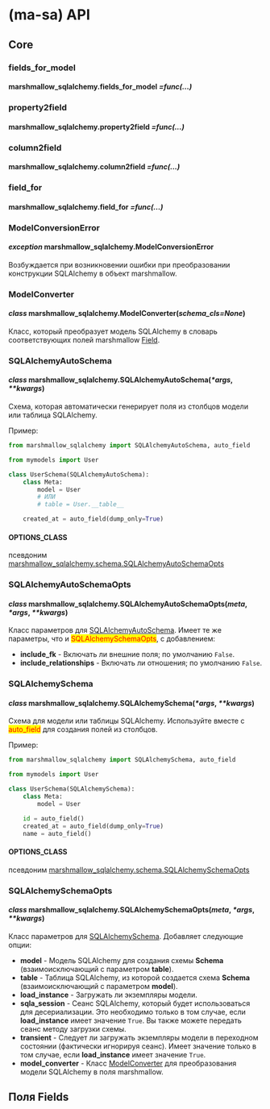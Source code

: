 # (ma-sa) API

## Core

### fields\_for\_model

#### marshmallow\_sqlalchemy.fields\_for\_model _=func(...)_

### property2field

#### marshmallow\_sqlalchemy.property2field _=func(...)_

### column2field

#### marshmallow\_sqlalchemy.column2field _=func(...)_

### field\_for

#### marshmallow\_sqlalchemy.field\_for _=func(...)_

### ModelConversionError

#### _exception_ marshmallow\_sqlalchemy.ModelConversionError

Возбуждается при возникновении ошибки при преобразовании конструкции SQLAlchemy в объект marshmallow.

### ModelConverter

#### _class_ marshmallow\_sqlalchemy.ModelConverter(_schema\_cls=None_)

Класс, который преобразует модель SQLAlchemy в словарь соответствующих полей marshmallow [Field](../marshmallow/api-marshmallow/polya-fields-a-f.md#field).

### SQLAlchemyAutoSchema

#### _class_ marshmallow\_sqlalchemy.SQLAlchemyAutoSchema(_\*args_, _\*\*kwargs_)

Схема, которая автоматически генерирует поля из столбцов модели или таблица SQLAlchemy.

Пример:

```python
from marshmallow_sqlalchemy import SQLAlchemyAutoSchema, auto_field

from mymodels import User

class UserSchema(SQLAlchemyAutoSchema):
    class Meta:
        model = User
        # ИЛИ
        # table = User.__table__

    created_at = auto_field(dump_only=True)
```

#### OPTIONS\_CLASS

псевдоним [marshmallow\_sqlalchemy.schema.SQLAlchemyAutoSchemaOpts](ma-sa-api.md#sqlalchemyautoschemaopts)

### SQLAlchemyAutoSchemaOpts

#### _class_ marshmallow\_sqlalchemy.SQLAlchemyAutoSchemaOpts(_meta_, _\*args_, _\*\*kwargs_)

Класс параметров для [SQLAlchemyAutoSchema](ma-sa-api.md#sqlalchemyautoschema). Имеет те же параметры, что и <mark style="color:red;">SQLAlchemySchemaOpts</mark>, с добавлением:

* **include\_fk** - Включать ли внешние поля; по умолчанию `False`.
* **include\_relationships** - Включать ли отношения; по умолчанию `False`.

### SQLAlchemySchema

#### _class_ marshmallow\_sqlalchemy.SQLAlchemySchema(_\*args_, _\*\*kwargs_)

Схема для модели или таблицы SQLAlchemy. Используйте вместе с <mark style="color:red;">auto\_field</mark> для создания полей из столбцов.

Пример:

```python
from marshmallow_sqlalchemy import SQLAlchemySchema, auto_field

from mymodels import User

class UserSchema(SQLAlchemySchema):
    class Meta:
        model = User

    id = auto_field()
    created_at = auto_field(dump_only=True)
    name = auto_field()
```

#### OPTIONS\_CLASS

псевдоним [marshmallow\_sqlalchemy.schema.SQLAlchemySchemaOpts](ma-sa-api.md#sqlalchemyschemaopts)

### SQLAlchemySchemaOpts

#### _class_ marshmallow\_sqlalchemy.SQLAlchemySchemaOpts(_meta_, _\*args_, _\*\*kwargs_)

Класс параметров для [SQLAlchemySchema](ma-sa-api.md#sqlalchemyschema). Добавляет следующие опции:

* **model** - Модель SQLAlchemy для создания схемы **Schema** (взаимоисключающий с параметром **table**).
* **table** - Таблица SQLAlchemy, из которой создается схема **Schema** (взаимоисключающий с параметром **model**).
* **load\_instance** - Загружать ли экземпляры модели.
* **sqla\_session** - Сеанс SQLAlchemy, который будет использоваться для десериализации. Это необходимо только в том случае, если **load\_instance** имеет значение `True`. Вы также можете передать сеанс методу загрузки схемы.
* **transient** - Следует ли загружать экземпляры модели в переходном состоянии (фактически игнорируя сеанс). Имеет значение только в том случае, если **load\_instance** имеет значение `True`.
* **model\_converter** - Класс [ModelConverter](ma-sa-api.md#modelconverter) для преобразования модели SQLAlchemy в поля marshmallow.

## Поля Fields
